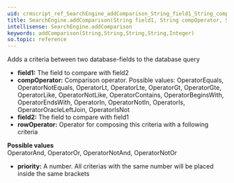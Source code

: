 ```yaml
---
uid: crmscript_ref_SearchEngine_addComparison_String_field1_String_compOperator_String_field2_String_rowOperator_Integer_priority
title: SearchEngine.addComparison(String field1, String compOperator, String field2, String rowOperator, Integer priority)
intellisense: SearchEngine.addComparison
keywords: addComparison(String,String,String,String,Integer)
so.topic: reference
---
```



Adds a criteria between two database-fields to the database query




* **field1:** The field to compare with field2
* **compOperator:** Comparison operator. Possible values:
OperatorEquals, OperatorNotEquals, OperatorLt, OperatorLte, OperatorGt,
OperatorGte, OperatorLike, OperatorNotLike, OperatorContains,
OperatorBeginsWith, OperatorEndsWith, OperatorIn, OperatorNotIn,
OperatorIs, OperatorOracleLeftJoin, OperatorIsNot
* **field2:** The field to compare with field1
* **rowOperator:** Operator for composing this criteria with a following
criteria
   
**Possible values**   
OperatorAnd, OperatorOr, OperatorNotAnd, OperatorNotOr
* **priority:** A number. All criterias with the same number will be placed
inside
the same brackets


